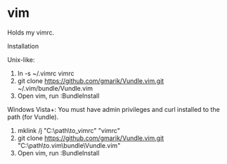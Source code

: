 vim
===

Holds my vimrc.

Installation

Unix-like:
1. ln -s ~/.vimrc vimrc
2. git clone https://github.com/gmarik/Vundle.vim.git ~/.vim/bundle/Vundle.vim
3. Open vim, run :BundleInstall

Windows Vista+:
You must have admin privileges and curl installed to the path (for Vundle).
1. mklink /j "C:\path\to\_vimrc" "vimrc"
2. git clone https://github.com/gmarik/Vundle.vim.git "C:\path\to\.vim\bundle\Vundle.vim"
3. Open vim, run :BundleInstall
